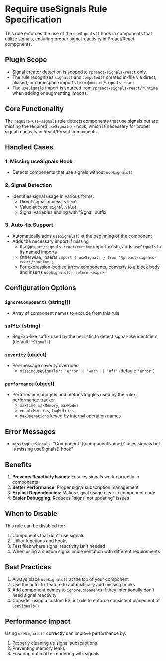 # Require useSignals Rule Specification

This rule enforces the use of the `useSignals()` hook in components that utilize signals, ensuring proper signal reactivity in Preact/React components.

## Plugin Scope

- Signal creator detection is scoped to `@preact/signals-react` only.
- The rule recognizes `signal()` and `computed()` created in-file via direct, aliased, or namespace imports from `@preact/signals-react`.
- The `useSignals` import is sourced from `@preact/signals-react/runtime` when adding or augmenting imports.

## Core Functionality

The `require-use-signals` rule detects components that use signals but are missing the required `useSignals()` hook, which is necessary for proper signal reactivity in React/Preact components.

## Handled Cases

### 1. Missing useSignals Hook

- Detects components that use signals without `useSignals()`

### 2. Signal Detection

- Identifies signal usage in various forms:
  - Direct signal access: `signal`
  - Value access: `signal.value`
  - Signal variables ending with 'Signal' suffix

### 3. Auto-fix Support

- Automatically adds `useSignals()` at the beginning of the component
- Adds the necessary import if missing
  - If a `@preact/signals-react/runtime` import exists, adds `useSignals` to its named imports
  - Otherwise, inserts `import { useSignals } from '@preact/signals-react/runtime';`
  - For expression-bodied arrow components, converts to a block body and inserts `useSignals(); return <expr>;`

## Configuration Options

### `ignoreComponents` (string[])

- Array of component names to exclude from this rule

### `suffix` (string)

- RegExp-like suffix used by the heuristic to detect signal-like identifiers (default: `"Signal"`).

### `severity` (object)

- Per-message severity overrides.
  - `missingUseSignals?: 'error' | 'warn' | 'off'` (default: `'error'`)

### `performance` (object)

- Performance budgets and metrics toggles used by the rule’s performance tracker.
  - `maxTime`, `maxMemory`, `maxNodes`
  - `enableMetrics`, `logMetrics`
  - `maxOperations` keyed by internal operation names

## Error Messages

- `missingUseSignals`: "Component '{{componentName}}' uses signals but is missing useSignals() hook"

## Benefits

1. **Prevents Reactivity Issues**: Ensures signals work correctly in components
2. **Better Performance**: Proper signal subscription management
3. **Explicit Dependencies**: Makes signal usage clear in component code
4. **Easier Debugging**: Reduces "signal not updating" issues

## When to Disable

This rule can be disabled for:

1. Components that don't use signals
2. Utility functions and hooks
3. Test files where signal reactivity isn't needed
4. When using a custom signal implementation with different requirements

## Best Practices

1. Always place `useSignals()` at the top of your component
2. Use the auto-fix feature to automatically add missing hooks
3. Add component names to `ignoreComponents` if they intentionally don't need signal reactivity
4. Consider using a custom ESLint rule to enforce consistent placement of `useSignals()`

## Performance Impact

Using `useSignals()` correctly can improve performance by:

1. Properly cleaning up signal subscriptions
2. Preventing memory leaks
3. Ensuring optimal re-rendering with signals
